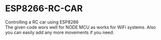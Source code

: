 # ESP8266-RC-CAR
Controlling a RC car using ESP8266  
 The given code wors well for NODE MCU as works for WiFi systems. Also you can easily add any more movements if you need.

